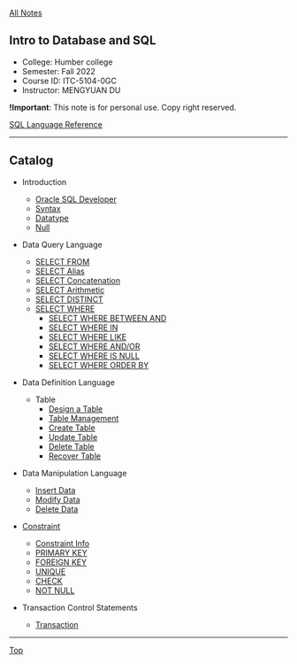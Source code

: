 [All Notes](../index.md)

## Intro to Database and SQL

- College: Humber college
- Semester: Fall 2022
- Course ID: ITC-5104-0GC
- Instructor: MENGYUAN DU

**!Important**: This note is for personal use. Copy right reserved.

[SQL Language Reference](https://docs.oracle.com/en/database/oracle/oracle-database/19/sqlrf/Types-of-SQL-Statements.html)

---

## Catalog

- Introduction
  - [Oracle SQL Developer](./introduction/oracle_sql_developer.md)
  - [Syntax](./introduction/syntax.md)
  - [Datatype](./introduction/datatype.md)
  - [Null](./introduction/null.md)

- Data Query Language
  - [SELECT FROM](./DQL/select_from.md)
  - [SELECT Alias](./DQL/select_alias.md)
  - [SELECT Concatenation](./DQL/select_concatenation.md)
  - [SELECT Arithmetic](./DQL/select_arithmetic.md)
  - [SELECT DISTINCT](./DQL/select_distinct.md)
  - [SELECT WHERE](./DQL/select_where/select_where.md)
    - [SELECT WHERE BETWEEN AND](./DQL/select_where/select_where_between_and.md)
    - [SELECT WHERE IN](./DQL/select_where/select_where_in.md)
    - [SELECT WHERE LIKE](./DQL/select_where/select_where_like.md)
    - [SELECT WHERE AND/OR](./DQL/select_where/select_logical_operator.md)
    - [SELECT WHERE IS NULL](./DQL/select_where/select_where_is_null.md)
    - [SELECT WHERE ORDER BY](./DQL/select_where/select_where_order_by.md)

- Data Definition Language
  - Table
    - [Design a Table](./table/table_design.md)
    - [Table Management](./table/table_mgnt.md)
    - [Create Table](./table/create_table.md)
    - [Update Table](./table/modify_table.md)
    - [Delete Table](./table/delete_table.md)
    - [Recover Table](./table/recover_table.md)

- Data Manipulation Language
  - [Insert Data](./DML/insert_row.md)
  - [Modify Data](./DML/modify_row.md)
  - [Delete Data](./DML/delete_row.md)

- [Constraint](./constraint/constriant.md)
  - [Constraint Info](./constraint/constraint_info.md)
  - [PRIMARY KEY](./constraint/constraint_primary_key.md)
  - [FOREIGN KEY](./constraint/constraint_foreign_key.md)
  - [UNIQUE](./constraint/constraint_unique.md)
  - [CHECK](./constraint/constraint_check.md)
  - [NOT NULL](./constraint/constraint_not_null.md)

- Transaction Control Statements
  - [Transaction](./TCS/transaction.md)

---

[Top](#catalog)
